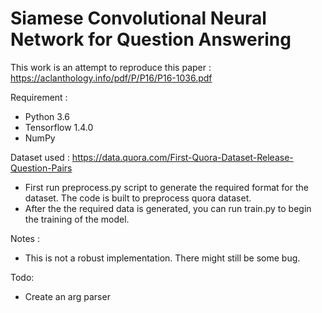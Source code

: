# Siamese Convolutional Neural Network for Question Answering
This work is an attempt to reproduce this paper : https://aclanthology.info/pdf/P/P16/P16-1036.pdf

Requirement :
- Python 3.6
- Tensorflow 1.4.0
- NumPy

Dataset used : https://data.quora.com/First-Quora-Dataset-Release-Question-Pairs

- First run preprocess.py script to generate the required format for the dataset. The code is built to preprocess quora dataset.
- After the the required data is generated, you can run train.py to begin the training of the model.

Notes :
- This is not a robust implementation. There might still be some bug.

Todo:
- Create an arg parser
